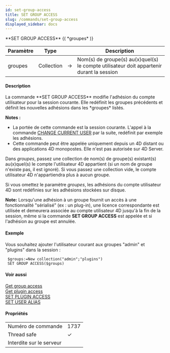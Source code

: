 ```yaml
---
id: set-group-access
title: SET GROUP ACCESS
slug: /commands/set-group-access
displayed_sidebar: docs
---
```


<!--REF #_command_.SET GROUP ACCESS.Syntax-->**SET GROUP ACCESS** {( *groupes* )}<!-- END REF-->
<!--REF #_command_.SET GROUP ACCESS.Params-->
| Paramètre | Type |  | Description |
| --- | --- | --- | --- |
| groupes | Collection | &#8594;  | Nom(s) de groupe(s) au(x)quel(s) le compte utilisateur doit appartenir durant la session |

<!-- END REF-->

#### Description 

<!--REF #_command_.SET GROUP ACCESS.Summary-->La commande **SET GROUP ACCESS** modifie l'adhésion du compte utilisateur pour la session courante.<!-- END REF--> Elle redéfinit les groupes précédents et définit les nouvelles adhésions dans les *groupes* listés. 

**Notes :** 

* La portée de cette commande est la session courante. L'appel à la commande [CHANGE CURRENT USER](change-current-user.md) par la suite, redéfinit par exemple les adhésions.
* Cette commande peut être appelée uniquement depuis un 4D distant ou des applications 4D monopostes. Elle n'est pas autorisée sur 4D Server.

Dans *groupes*, passez une collection de nom(s) de groupe(s) existant(s) au(x)quel(s) le compte l'utilisateur 4D appartient (si un nom de groupe n'existe pas, il est ignoré). Si vous passez une collection vide, le compte utilisateur 4D n'appartiendra plus à aucun groupe.

Si vous omettez le paramètre *groupes*, les adhésions du compte utilisateur 4D sont redéfinies sur les adhésions stockées sur disque.

**Note:** Lorsqu'une adhésion à un groupe fournit un accès à une fonctionnalité "sérialisé" (ex : un plug-in), une licence correspondante est utilisée et demeurera associée au compte utilisateur 4D jusqu'à la fin de la session, même si la commande **SET GROUP ACCESS** est appelée et si l'adhésion au groupe est annulée.

#### Exemple 

Vous souhaitez ajouter l'utilisateur courant aux groupes "admin" et "plugins" dans la session :

```4d
 $groups:=New collection("admin";"plugins")
 SET GROUP ACCESS($groups)
```

#### Voir aussi 

[Get group access](get-group-access.md)  
[Get plugin access](get-plugin-access.md)  
[SET PLUGIN ACCESS](set-plugin-access.md)  
[SET USER ALIAS](set-user-alias.md)  

#### Propriétés

|  |  |
| --- | --- |
| Numéro de commande | 1737 |
| Thread safe | &check; |
| Interdite sur le serveur ||


